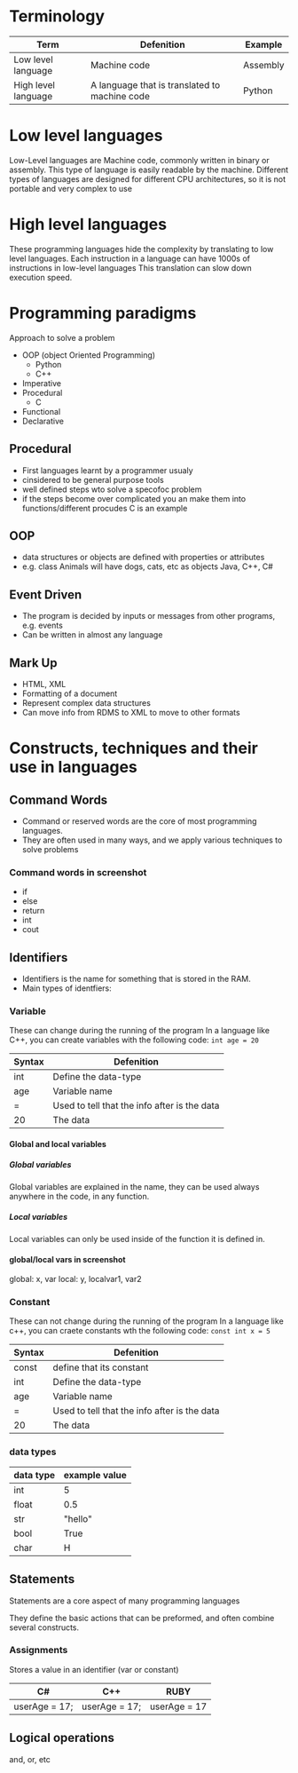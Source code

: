 # Terminology
| Term | Defenition | Example |
| -- | -- | -- |
| Low level language | Machine code | Assembly |
| High level language | A language that is translated to machine code | Python |

# Low level languages
Low-Level languages are Machine code, commonly written in binary or assembly.
This type of language is easily readable by the machine.
Different types of languages are designed for different CPU architectures, so it is not portable and very complex to use

# High level languages
These programming languages hide the complexity by translating to low level languages.
Each instruction in a language can have 1000s of instructions in low-level languages
This translation can slow down execution speed.

# Programming paradigms
Approach to solve a problem
- OOP (object Oriented Programming)
	- Python
	- C++
- Imperative
- Procedural
	- C
- Functional
- Declarative

## Procedural
- First languages learnt by a programmer usualy
- cinsidered to be general purpose tools
- well defined steps wto solve a specofoc problem
- if the steps become over complicated you an make them into functions/different procudes
C is an example

## OOP
- data structures or objects are defined with properties or attributes
- e.g. class Animals will have dogs, cats, etc as objects
Java, C++, C#

## Event Driven
- The program is decided by inputs or messages from other programs, e.g. events
- Can be written in almost any language
## Mark Up
- HTML, XML
- Formatting of a document
- Represent complex data structures
- Can move info from RDMS to XML to move to other formats

# Constructs, techniques and their use in languages
## Command Words
- Command or  reserved words are the core of most programming languages.
- They are often used in many ways, and we apply various techniques to solve problems
### Command words in screenshot
- if
- else
- return
- int
- cout

## Identifiers
- Identifiers is the name for something that is stored in the RAM.
- Main types of identfiers:

### Variable
These can change during the running of the program
In a language like C++, you can create variables with the following code:
`int age = 20`

| Syntax | Defenition |
| -- | -- |
| int | Define the data-type |
| age | Variable name |
| = | Used to tell that the info after is the data |
| 20 | The data |
#### Global and local variables
##### Global variables
Global variables are explained in the name, they can be used always anywhere in the code, in any function.
##### Local variables
Local variables can only be used inside of the function it is defined in.
#### global/local vars in screenshot
global: x, var
local: y, localvar1, var2
###  Constant
These can not change during the running of the program
In a language like c++, you can craete constants wth the following code:
`const int x = 5`

| Syntax | Defenition |
| -- | -- |
| const | define that its constant |
| int | Define the data-type |
| age | Variable name |
| = | Used to tell that the info after is the data |
| 20 | The data |
### data types
| data type | example value |
| -- | -- |
| int | 5 |
| float | 0.5 |
| str | "hello" |
| bool | True |
| char | H |

## Statements
Statements are a core aspect of many programming languages

They define the basic actions that can be preformed, and often combine several constructs.

### Assignments
Stores a value in an identifier (var or constant)

| C# | C++ | RUBY |
| -- | -- | -- |
| userAge = 17; | userAge = 17; | userAge = 17 |

## Logical operations
and, or, etc